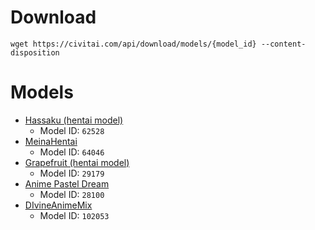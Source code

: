 # Download
`wget https://civitai.com/api/download/models/{model_id} --content-disposition`

# Models

* [Hassaku (hentai model)](https://civitai.com/models/2583/hassaku-hentai-model)
    * Model ID: `62528`
* [MeinaHentai](https://civitai.com/models/12606/meinahentai)
    * Model ID: `64046`
* [Grapefruit (hentai model)](https://civitai.com/models/24383/grapefruit-hentai-model)
    * Model ID: `29179`
* [Anime Pastel Dream](https://civitai.com/models/23521/anime-pastel-dream)
    * Model ID: `28100`
* [DIvineAnimeMix](https://civitai.com/models/95587/divineanimemix)
    * Model ID: `102053`
